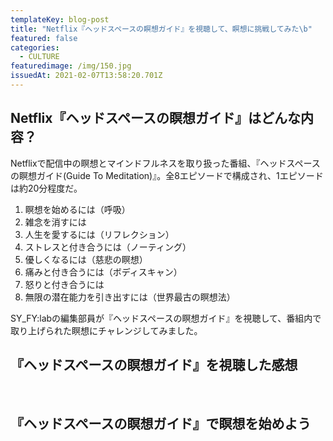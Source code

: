 ```yaml
---
templateKey: blog-post
title: "Netflix『ヘッドスペースの瞑想ガイド』を視聴して、瞑想に挑戦してみた\b"
featured: false
categories:
  - CULTURE
featuredimage: /img/150.jpg
issuedAt: 2021-02-07T13:58:20.701Z
---
```

## Netflix『ヘッドスペースの瞑想ガイド』はどんな内容？

Netflixで配信中の瞑想とマインドフルネスを取り扱った番組、『ヘッドスペースの瞑想ガイド(Guide To Meditation)』。全8エピソードで構成され、1エピソードは約20分程度だ。

1. 瞑想を始めるには（呼吸）
2. 雑念を消すには
3. 人生を愛するには（リフレクション）
4. ストレスと付き合うには（ノーティング）
5. 優しくなるには（慈悲の瞑想）
6. 痛みと付き合うには（ボディスキャン）
7. 怒りと付き合うには
8. 無限の潜在能力を引き出すには（世界最古の瞑想法）

SY_FY:labの編集部員が『ヘッドスペースの瞑想ガイド』を視聴して、番組内で取り上げられた瞑想にチャレンジしてみました。
<br>

## 『ヘッドスペースの瞑想ガイド』を視聴した感想

<br>

## 『ヘッドスペースの瞑想ガイド』で瞑想を始めよう

<br>